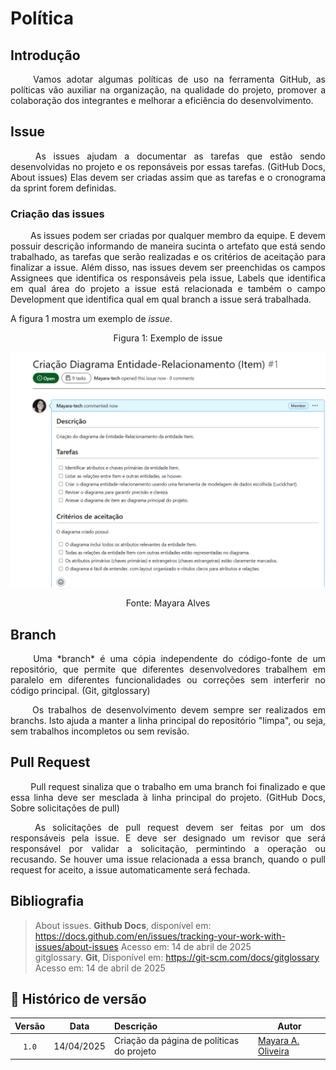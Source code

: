 # Política

## Introdução

<p align="justify"> &emsp;&emsp; Vamos adotar algumas políticas de uso na ferramenta GitHub, as políticas vão auxiliar na organização, na qualidade do projeto, promover a colaboração dos integrantes e melhorar a eficiência do desenvolvimento. </p>

## Issue

<p align="justify"> &emsp;&emsp; As issues ajudam a documentar as tarefas que estão sendo desenvolvidas no projeto e os reponsáveis por essas tarefas. (GitHub Docs, About issues) Elas devem ser criadas assim que as tarefas e o cronograma da sprint forem definidas.</p>

### Criação das issues

<p align="justify"> &emsp;&emsp; As issues podem ser criadas por qualquer membro da equipe. E devem possuir descrição informando de maneira sucinta o artefato que está sendo trabalhado, as tarefas que serão realizadas e os critérios de aceitação para finalizar a issue. Além disso, nas issues devem ser preenchidas os campos Assignees que identifica os responsáveis pela issue, Labels que identifica em qual área do projeto a issue está relacionada e também o campo Development que identifica qual em  qual branch a issue será trabalhada. </p>

A figura 1 mostra um exemplo de *issue*.


<center>Figura 1: Exemplo de issue <br></center>


![Exemplo de Issue](../assets/ExemploIssue.PNG)


<center>Fonte: Mayara Alves </center>

## Branch

<p align="justify"> &emsp;&emsp; Uma *branch* é uma cópia independente do código-fonte de um repositório, que permite que diferentes desenvolvedores trabalhem em paralelo em diferentes funcionalidades ou correções sem interferir no código principal. (Git, gitglossary)</p>

<p align="justify"> &emsp;&emsp; Os trabalhos de desenvolvimento devem sempre ser realizados em branchs. Isto ajuda a manter a linha principal do repositório "limpa", ou seja, sem trabalhos incompletos ou sem revisão.</p>

## Pull Request

<p align="justify"> &emsp;&emsp; Pull request sinaliza que o trabalho em uma branch foi finalizado e que essa linha deve ser mesclada à linha principal do projeto. (GitHub Docs, Sobre solicitações de pull)</p>

<p align="justify"> &emsp;&emsp; As solicitações de pull request devem ser feitas por um dos responsáveis pela issue. E deve ser designado um revisor que será responsável por validar a solicitação, permintindo a operação ou recusando. Se houver uma issue relacionada a essa branch, quando o pull request for aceito, a issue automaticamente será fechada.</p>

## Bibliografia
>About issues. **Github Docs**, disponível em: <https://docs.github.com/en/issues/tracking-your-work-with-issues/about-issues> Acesso em: 14 de abril de 2025<br/>
> gitglossary. **Git**, Disponível em: <https://git-scm.com/docs/gitglossary> Acesso em: 14 de abril de 2025 <br/>


## 📑 Histórico de versão

| Versão| Data      | Descrição | Autor |
| :-:   | :-:       | :--       | --    |
| `1.0`   | 14/04/2025 |Criação da página de políticas do projeto | [Mayara A. Oliveira](https://github.com/Mayara-tech)  |
